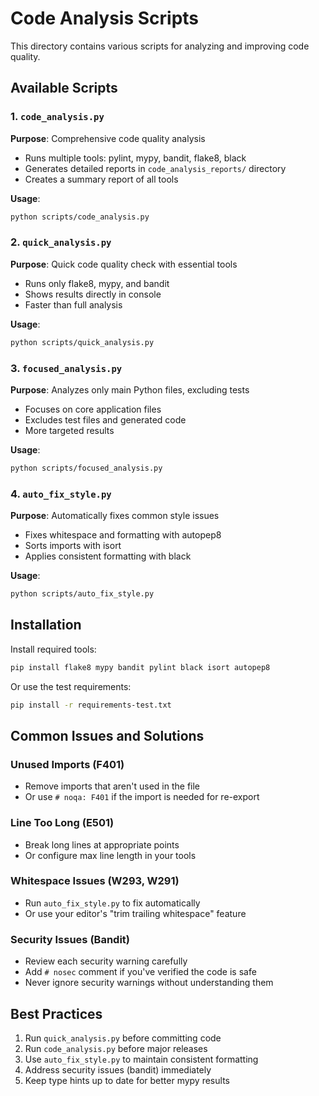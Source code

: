 # Code Analysis Scripts

This directory contains various scripts for analyzing and improving code quality.

## Available Scripts

### 1. `code_analysis.py`
**Purpose**: Comprehensive code quality analysis
- Runs multiple tools: pylint, mypy, bandit, flake8, black
- Generates detailed reports in `code_analysis_reports/` directory
- Creates a summary report of all tools

**Usage**:
```bash
python scripts/code_analysis.py
```

### 2. `quick_analysis.py`
**Purpose**: Quick code quality check with essential tools
- Runs only flake8, mypy, and bandit
- Shows results directly in console
- Faster than full analysis

**Usage**:
```bash
python scripts/quick_analysis.py
```

### 3. `focused_analysis.py`
**Purpose**: Analyzes only main Python files, excluding tests
- Focuses on core application files
- Excludes test files and generated code
- More targeted results

**Usage**:
```bash
python scripts/focused_analysis.py
```

### 4. `auto_fix_style.py`
**Purpose**: Automatically fixes common style issues
- Fixes whitespace and formatting with autopep8
- Sorts imports with isort
- Applies consistent formatting with black

**Usage**:
```bash
python scripts/auto_fix_style.py
```

## Installation

Install required tools:
```bash
pip install flake8 mypy bandit pylint black isort autopep8
```

Or use the test requirements:
```bash
pip install -r requirements-test.txt
```

## Common Issues and Solutions

### Unused Imports (F401)
- Remove imports that aren't used in the file
- Or use `# noqa: F401` if the import is needed for re-export

### Line Too Long (E501)
- Break long lines at appropriate points
- Or configure max line length in your tools

### Whitespace Issues (W293, W291)
- Run `auto_fix_style.py` to fix automatically
- Or use your editor's "trim trailing whitespace" feature

### Security Issues (Bandit)
- Review each security warning carefully
- Add `# nosec` comment if you've verified the code is safe
- Never ignore security warnings without understanding them

## Best Practices

1. Run `quick_analysis.py` before committing code
2. Run `code_analysis.py` before major releases
3. Use `auto_fix_style.py` to maintain consistent formatting
4. Address security issues (bandit) immediately
5. Keep type hints up to date for better mypy results 